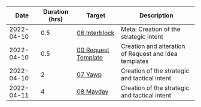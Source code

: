 | Date       | Duration (hrs) | Target                                          | Description                            |
| ---------- | -------------- | ----------------------------------------------- | -------------------------------------- |
| 2022-04-10 | 0.5            | [06 Interblock](../../Requests/06%20Interblock) | Meta: Creation of the strategic intent |
| 2022-04-10 | 0.5 | [00 Request Template](../../Requests/00%20Request%20Template) | Creation and alteration of Request and Idea templates|
| 2022-04-10 | 2 | [07 Yawp](../../Requests/07%20yawp) | Creation of the strategic and tactical intent |
| 2022-04-11 | 4            | [08 Mayday](../../Requests/08%20Mayday) | Creation of the strategic and tactical intent |
